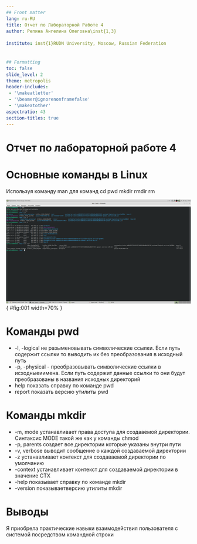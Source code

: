 ```yaml
---
## Front matter
lang: ru-RU
title: Отчет по Лабораторной Работе 4
author: Репина Ангелина Олеговна\inst{1,3}
	 
institute: inst{1}RUDN University, Moscow, Russian Federation
	 

## Formatting
toc: false
slide_level: 2
theme: metropolis
header-includes: 
 - '\makeatletter'
 - '\beamer@ignorenonframefalse'
 - '\makeatother'
aspectratio: 43
section-titles: true
---
```


# Отчет по лабораторной работе 4

# Основные команды в Linux
 Используя команду man для команд cd pwd mkdir rmdir rm

![man](ls.png){ #fig:001 width=70% }


# Команды pwd

- -l, -logical не разыменовывать символические ссылки. Если путь содержит ссылки то выводить их без преобразования в исходный путь
-  -p, -physical - преобразовывать символические ссылки в исходныеиимена. Если путь содержит данные ссылки то они будут преобразованы в названия исходных директорий
-  help показать справку по команде pwd
-  report показать версию утилиты pwd
 
#  Команды mkdir
- -m, mode устанавливает права доступа для создааемой директории. Синтаксис MODE такой же как у команды chmod
- -p, parents создает все директории которые указаны внутри пути
- -v, verbose выводит сообщение о каждой создаваемой директории
- -z устанавливает контекст для создаваемой директории по умолчанию
- -context устанавливает контекст для создаваемой директории в значение CTX
- -help показывает справку по команде mkdir
- -version показываетверсию утилиты mkdir

 

#  Выводы
Я приобрела практические навыки взаимодействия пользователя с системой посредством командной строки
 

 